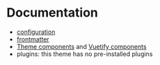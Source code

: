 # Documentation

- [configuration](configuration.md)
- [frontmatter](frontmatter.md)
- [Theme components](components.md) and [Vuetify components](https://v2.vuetifyjs.com/en/)
- plugins: this theme has no pre-installed plugins
